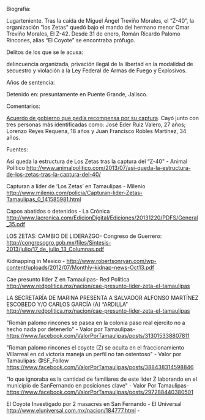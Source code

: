 Biografía: 

Lugarteniente. Tras la caída de  Miguel Ángel Treviño Morales, el “Z-40”, la organización "los Zetas" quedó bajo el mando del hermano menor  Omar Treviño Morales, El Z-42.  Desde 31 de enero, Román Ricardo Palomo Rincones, alias “El Coyote” se encontraba prófugo.

Delitos de los que se le acusa: 

delincuencia organizada, privación ilegal de la libertad en la modalidad de secuestro y violación a la Ley Federal de Armas de Fuego y Explosivos.

Años de sentencia: 

Detenido en:
presuntamente en Puente Grande, Jalisco.

Comentarios: 

[Acuerdo de gobierno que pedía recompensa por su captura](http://www.pgr.gob.mx/Normatec/Documentos/a-38-11.pdf). 
Cayó junto con tres personas más identificadas como:  José Eder Ruiz Valero, 27 años; Lorenzo Reyes Requena, 18 años y Juan Francisco Robles Martínez, 34 años. 


Fuentes:

Así queda la estructura de Los Zetas tras la captura del “Z-40" - Animal Político
http://www.animalpolitico.com/2013/07/asi-queda-la-estructura-de-los-zetas-tras-la-captura-del-40/

Capturan a líder de ‘Los Zetas’ en Tamaulipas - Milenio http://www.milenio.com/policia/Capturan-lider-Zetas-Tamaulipas_0_141585981.html

Capos abatidos o detenidos - La Crónica http://www.lacronica.com/EdicionDigital/Ediciones/20131220/PDFS/General_35.pdf

LOS ZETAS: CAMBIO DE LIDERAZGO- Congreso de Guerrero:
http://congresogro.gob.mx/files/Sintesis-2013/julio/17_de_julio_13_Columnas.pdf

Kidnapping in Mexico - http://www.robertsonryan.com/wp-content/uploads/2012/07/Monthly-kidnap-news-Oct13.pdf

Cae presunto líder Z en Tamaulipas- Red Política	http://www.redpolitica.mx/nacion/cae-presunto-lider-zeta-el-tamaulipas

LA SECRETARÍA DE MARINA PRESENTA A SALVADOR ALFONSO MARTÍNEZ ESCOBEDO  Y/O CARLOS GARCÍA (A) “ARDILLA”	http://www.redpolitica.mx/nacion/cae-presunto-lider-zeta-el-tamaulipas

"Román palomo rincones se pasea en la colonia paso real ejercito no a hecho nada por detenerlo" - Valor por Tamaulipas- https://www.facebook.com/ValorPorTamaulipas/posts/313015338807811

"Roman palomo rincones el coyote (Z) se oculta en el fraccionamiento Villarreal en cd victoria maneja un perfil no tan ostentoso" - Valor por Tamaulipas: @SF_Follow https://www.facebook.com/ValorPorTamaulipas/posts/388438314598846

"lo que ignoraba es la cantidad de familiares de este líder Z laborando en el municipio de SanFernando en posiciones clave" -  Valor Por Tamaulipas-  https://www.facebook.com/ValorPorTamaulipas/posts/297288440380501

El Coyote Investigado por 2 masacres en San Fernando - El Universal http://www.eluniversal.com.mx/nacion/184777.html - 

